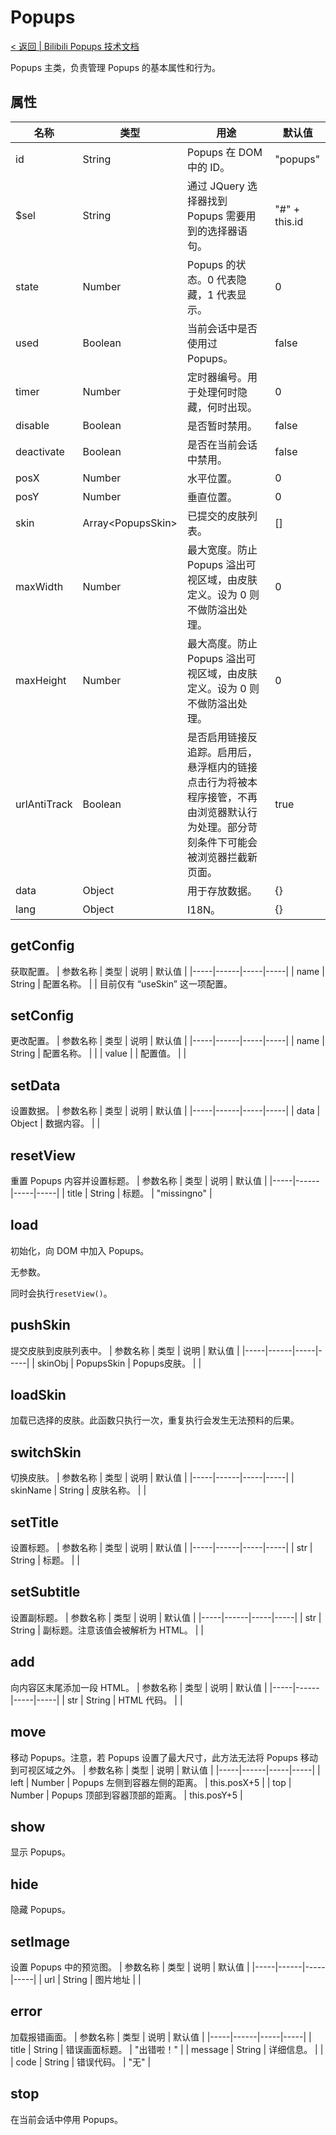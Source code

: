 # Popups
[< 返回 | Bilibili Popups 技术文档](../index.md)

Popups 主类，负责管理 Popups 的基本属性和行为。

## 属性
| 名称 | 类型 | 用途 | 默认值 |
|-----|------|-----|-----|
| id | String | Popups 在 DOM 中的 ID。 | "popups" |
| $sel | String | 通过 JQuery 选择器找到 Popups 需要用到的选择器语句。 | "#" + this.id |
| state | Number | Popups 的状态。0 代表隐藏，1 代表显示。 | 0 |
| used | Boolean | 当前会话中是否使用过 Popups。 | false |
| timer | Number | 定时器编号。用于处理何时隐藏，何时出现。 | 0 |
| disable | Boolean | 是否暂时禁用。 | false |
| deactivate | Boolean | 是否在当前会话中禁用。 | false |
| posX | Number | 水平位置。 | 0 |
| posY | Number | 垂直位置。 | 0 |
| skin | Array\<PopupsSkin\> | 已提交的皮肤列表。 | [] |
| maxWidth | Number | 最大宽度。防止 Popups 溢出可视区域，由皮肤定义。设为 0 则不做防溢出处理。 | 0 |
| maxHeight | Number | 最大高度。防止 Popups 溢出可视区域，由皮肤定义。设为 0 则不做防溢出处理。 | 0 |
| urlAntiTrack | Boolean | 是否启用链接反追踪。启用后，悬浮框内的链接点击行为将被本程序接管，不再由浏览器默认行为处理。部分苛刻条件下可能会被浏览器拦截新页面。 | true |
| data | Object | 用于存放数据。 | {} |
| lang | Object | I18N。 | {} |

## getConfig
获取配置。
| 参数名称 | 类型 | 说明 | 默认值 |
|-----|------|-----|-----|
| name | String | 配置名称。 |  |
目前仅有 “useSkin” 这一项配置。

## setConfig
更改配置。
| 参数名称 | 类型 | 说明 | 默认值 |
|-----|------|-----|-----|
| name | String | 配置名称。 |  |
| value |  | 配置值。 |  |

## setData
设置数据。
| 参数名称 | 类型 | 说明 | 默认值 |
|-----|------|-----|-----|
| data | Object | 数据内容。 |  |

## resetView
重置 Popups 内容并设置标题。
| 参数名称 | 类型 | 说明 | 默认值 |
|-----|------|-----|-----|
| title | String | 标题。 | "missingno" |

## load
初始化，向 DOM 中加入 Popups。

无参数。

同时会执行```resetView()```。

## pushSkin
提交皮肤到皮肤列表中。
| 参数名称 | 类型 | 说明 | 默认值 |
|-----|------|-----|-----|
| skinObj | PopupsSkin | Popups皮肤。 |  |

## loadSkin
加载已选择的皮肤。此函数只执行一次，重复执行会发生无法预料的后果。

## switchSkin
切换皮肤。
| 参数名称 | 类型 | 说明 | 默认值 |
|-----|------|-----|-----|
| skinName | String | 皮肤名称。 |  |

## setTitle
设置标题。
| 参数名称 | 类型 | 说明 | 默认值 |
|-----|------|-----|-----|
| str | String | 标题。 |  |

## setSubtitle
设置副标题。
| 参数名称 | 类型 | 说明 | 默认值 |
|-----|------|-----|-----|
| str | String | 副标题。注意该值会被解析为 HTML。 |  |

## add
向内容区末尾添加一段 HTML。
| 参数名称 | 类型 | 说明 | 默认值 |
|-----|------|-----|-----|
| str | String | HTML 代码。 |  |

## move
移动 Popups。注意，若 Popups 设置了最大尺寸，此方法无法将 Popups 移动到可视区域之外。
| 参数名称 | 类型 | 说明 | 默认值 |
|-----|------|-----|-----|
| left | Number | Popups 左侧到容器左侧的距离。 | this.posX+5 |
| top | Number | Popups 顶部到容器顶部的距离。 | this.posY+5 |

## show
显示 Popups。

## hide
隐藏 Popups。

## setImage
设置 Popups 中的预览图。
| 参数名称 | 类型 | 说明 | 默认值 |
|-----|------|-----|-----|
| url | String | 图片地址 |  |

## error
加载报错画面。
| 参数名称 | 类型 | 说明 | 默认值 |
|-----|------|-----|-----|
| title | String | 错误画面标题。 | "出错啦！" |
| message | String | 详细信息。 |  |
| code | String | 错误代码。 | "无" |

## stop
在当前会话中停用 Popups。